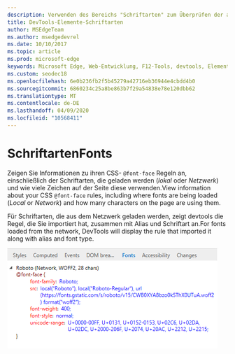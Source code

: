 ```yaml
---
description: Verwenden des Bereichs "Schriftarten" zum Überprüfen der auf der Seite verwendeten Schriftarten
title: DevTools-Elemente-Schriftarten
author: MSEdgeTeam
ms.author: msedgedevrel
ms.date: 10/10/2017
ms.topic: article
ms.prod: microsoft-edge
keywords: Microsoft Edge, Web-Entwicklung, F12-Tools, devtools, Elemente, Schriftarten, @Font-Face
ms.custom: seodec18
ms.openlocfilehash: 6e0b236fb2f5b45279a42716eb36944e4cbdd4b0
ms.sourcegitcommit: 6860234c25a8be863b7f29a54838e78e120dbb62
ms.translationtype: MT
ms.contentlocale: de-DE
ms.lasthandoff: 04/09/2020
ms.locfileid: "10568411"
---
```

# <span data-ttu-id="7ded8-104">Schriftarten</span><span class="sxs-lookup"><span data-stu-id="7ded8-104">Fonts</span></span>

<span data-ttu-id="7ded8-105">Zeigen Sie Informationen zu ihren CSS- `@font-face` Regeln an, einschließlich der Schriftarten, die geladen werden (*lokal* oder *Netzwerk*) und wie viele Zeichen auf der Seite diese verwenden.</span><span class="sxs-lookup"><span data-stu-id="7ded8-105">View information about your CSS `@font-face` rules, including where fonts are being loaded (*Local* or *Network*) and how many characters on the page are using them.</span></span>

<span data-ttu-id="7ded8-106">Für Schriftarten, die aus dem Netzwerk geladen werden, zeigt devtools die Regel, die Sie importiert hat, zusammen mit Alias und Schriftart an.</span><span class="sxs-lookup"><span data-stu-id="7ded8-106">For fonts loaded from the network, DevTools will display the rule that imported it along with alias and font type.</span></span>

![Bereich ' Schriftarten '](../media/elements_fonts.png)